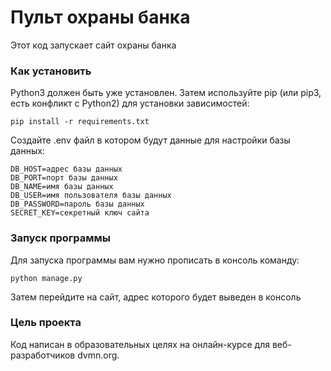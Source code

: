 # Пульт охраны банка

Этот код запускает сайт охраны банка

### Как установить

Python3 должен быть уже установлен. Затем используйте pip (или pip3, есть конфликт с Python2) для установки зависимостей:

```
pip install -r requirements.txt
```

Создайте .env файл в котором будут данные для настройки базы данных:
```
DB_HOST=адрес базы данных
DB_PORT=порт базы данных
DB_NAME=имя базы данных
DB_USER=имя пользователя базы данных
DB_PASSWORD=пароль базы данных
SECRET_KEY=секретный ключ сайта
```

### Запуск программы

Для запуска программы вам нужно прописать в консоль команду:
```
python manage.py
```

Затем перейдите на сайт, адрес которого будет выведен в консоль


### Цель проекта
Код написан в образовательных целях на онлайн-курсе для веб-разработчиков dvmn.org.